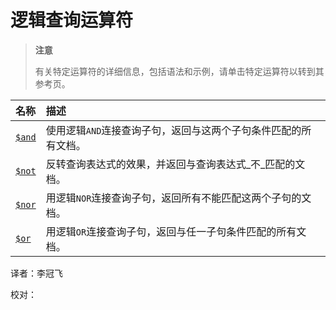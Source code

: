 # 逻辑查询运算符

> **注意**
>
> 有关特定运算符的详细信息，包括语法和示例，请单击特定运算符以转到其参考页。

| 名称 | 描述 |
| :--- | :--- |
| [`$and`](./) | 使用逻辑`AND`连接查询子句，返回与这两个子句条件匹配的所有文档。 |
| [`$not`](./) | 反转查询表达式的效果，并返回与查询表达式_不_匹配的文档。 |
| [`$nor`](./) | 用逻辑`NOR`连接查询子句，返回所有不能匹配这两个子句的文档。 |
| [`$or`](./) | 用逻辑`OR`连接查询子句，返回与任一子句条件匹配的所有文档。 |

译者：李冠飞

校对：

